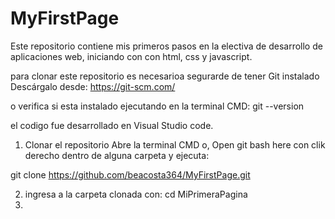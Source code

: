 # MyFirstPage

Este repositorio contiene mis primeros pasos en la electiva de desarrollo de aplicaciones web, iniciando con con html, css y javascript. 

para clonar este repositorio es necesarioa segurarde de tener Git instalado
Descárgalo desde: https://git-scm.com/

o verifica si esta instalado ejecutando en la terminal CMD:  git --version

el codigo fue desarrollado en Visual Studio code.

1. Clonar el repositorio
Abre la terminal CMD o, Open git bash here con clik derecho dentro de alguna carpeta y ejecuta:

git clone https://github.com/beacosta364/MyFirstPage.git


2. ingresa a la carpeta clonada con: cd MiPrimeraPagina
3. 
